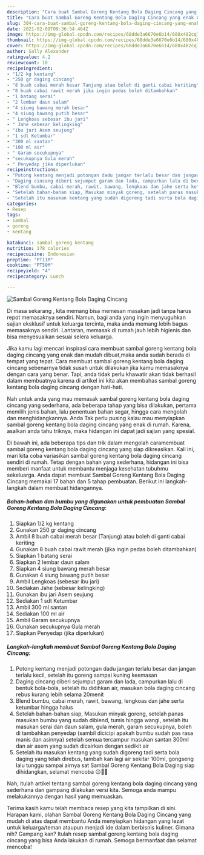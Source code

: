 ```yaml
---
description: "Cara buat Sambal Goreng Kentang Bola Daging Cincang yang enak Untuk Jualan"
title: "Cara buat Sambal Goreng Kentang Bola Daging Cincang yang enak Untuk Jualan"
slug: 304-cara-buat-sambal-goreng-kentang-bola-daging-cincang-yang-enak-untuk-jualan
date: 2021-02-09T09:36:54.464Z
image: https://img-global.cpcdn.com/recipes/68dde3a6670e6b14/680x482cq70/sambal-goreng-kentang-bola-daging-cincang-foto-resep-utama.jpg
thumbnail: https://img-global.cpcdn.com/recipes/68dde3a6670e6b14/680x482cq70/sambal-goreng-kentang-bola-daging-cincang-foto-resep-utama.jpg
cover: https://img-global.cpcdn.com/recipes/68dde3a6670e6b14/680x482cq70/sambal-goreng-kentang-bola-daging-cincang-foto-resep-utama.jpg
author: Sally Alexander
ratingvalue: 4.2
reviewcount: 10
recipeingredient:
- "1/2 kg kentang"
- "250 gr daging cincang"
- "8 buah cabai merah besar Tanjung atau boleh di ganti cabai keriting"
- "8 buah cabai rawit merah jika ingin pedas boleh ditambahkan"
- "1 batang serai"
- "2 lembar daun salam"
- "4 siung bawang merah besar"
- "4 siung bawang putih besar"
- " Lengkoas sebesar ibu jari"
- " Jahe sebesar kelingking"
- "ibu jari Asem seujung"
- "1 sdt Ketumbar"
- "300 ml santan"
- "100 ml air"
- " Garam secukupnya"
- "secukupnya Gula merah"
- " Penyedap jika diperlukan"
recipeinstructions:
- "Potong kentang menjadi potongan dadu jangan terlalu besar dan jangan terlalu kecil, setelah itu goreng sampai kuning keemasan"
- "Daging cincang diberi sejumput garam dan lada, campurkan lalu di bentuk bola-bola, setelah itu didihkan air, masukan bola daging cincang rebus kurang lebih selama 20menit"
- "Blend bumbu, cabai merah, rawit, bawang, lengkoas dan jahe serta ketumbar hingga halus"
- "Setelah bahan-bahan siap, Masukan minyak goreng, setelah panas masukan bumbu yang sudah diblend, tumis hingga wangi, setelah itu masukan serai dan daun salam, gula merah, garam secukupnya, boleh di tambahkan penyedap (sambil dicicipi apakah bumbu sudah pas rasa manis dan asinnya) setelah semua tercampur masukan santan 300ml dan air asem yang sudah dicairkan dengan sedikit air"
- "Setelah itu masukan kentang yang sudah digoreng tadi serta bola daging yang telah direbus, tambah kan lagi air sekitar 100ml, gongseng lalu tunggu sampai airnya sat Sambal Goreng Kentang Bola Daging siap dihidangkan, selamat mencoba 😉👌🏻"
categories:
- Resep
tags:
- sambal
- goreng
- kentang

katakunci: sambal goreng kentang 
nutrition: 178 calories
recipecuisine: Indonesian
preptime: "PT11M"
cooktime: "PT50M"
recipeyield: "4"
recipecategory: Lunch

---
```



![Sambal Goreng Kentang Bola Daging Cincang](https://img-global.cpcdn.com/recipes/68dde3a6670e6b14/680x482cq70/sambal-goreng-kentang-bola-daging-cincang-foto-resep-utama.jpg)

Di masa  sekarang , kita memang bisa memesan masakan jadi tanpa harus repot memasaknya sendiri. Namun, bagi anda yang ingin menyuguhkan sajian eksklusif untuk keluarga tercinta, maka anda memang lebih bagus memasaknya sendiri. Lantaran, memasak di rumah jauh lebih higienis dan bisa menyesuaikan sesuai selera keluarga.

Jika kamu lagi mencari inspirasi cara membuat sambal goreng kentang bola daging cincang yang enak dan mudah dibuat,maka anda sudah berada di tempat yang tepat. Cara membuat sambal goreng kentang bola daging cincang  sebenarnya tidak susah untuk dilakukan jika kamu memasaknya dengan cara yang benar. Tapi, anda tidak perlu khawatir akan tidak berhasil dalam membuatnya 
karena di artikel ini kita akan membahas sambal goreng kentang bola daging cincang dengan hati-hati.  



Nah untuk anda yang mau memasak sambal goreng kentang bola daging cincang yang sederhana, ada beberapa tahap yang bisa dilakukan, pertama memilih jenis bahan, lalu penentuan bahan segar, hingga cara mengolah dan menghidangkannya. Anda Tak perlu pusing kalau mau menyiapkan sambal goreng kentang bola daging cincang yang enak di rumah. Karena, asalkan anda  tahu triknya, maka hidangan ini dapat jadi sajian yang spesial.

Di bawah ini, ada beberapa tips dan trik dalam mengolah caramembuat sambal goreng kentang bola daging cincang yang siap dikreasikan. Kali ini, mari kita coba variasikan sambal goreng kentang bola daging cincang sendiri di rumah. Tetap dengan bahan yang sederhana, hidangan ini bisa memberi manfaat untuk membantu menjaga kesehatan tubuhmu sekeluarga. Anda dapat membuat Sambal Goreng Kentang Bola Daging Cincang memakai 17 bahan dan 5 tahap pembuatan. Berikut ini langkah-langkah dalam membuat hidangannya.

<!--inarticleads1-->

##### Bahan-bahan dan bumbu yang digunakan untuk pembuatan Sambal Goreng Kentang Bola Daging Cincang:

1. Siapkan 1/2 kg kentang
1. Gunakan 250 gr daging cincang
1. Ambil 8 buah cabai merah besar (Tanjung) atau boleh di ganti cabai keriting
1. Gunakan 8 buah cabai rawit merah (jika ingin pedas boleh ditambahkan)
1. Siapkan 1 batang serai
1. Siapkan 2 lembar daun salam
1. Siapkan 4 siung bawang merah besar
1. Gunakan 4 siung bawang putih besar
1. Ambil  Lengkoas (sebesar ibu jari)
1. Sediakan  Jahe (sebesar kelingking)
1. Gunakan ibu jari Asem seujung
1. Sediakan 1 sdt Ketumbar
1. Ambil 300 ml santan
1. Sediakan 100 ml air
1. Ambil  Garam secukupnya
1. Gunakan secukupnya Gula merah
1. Siapkan  Penyedap (jika diperlukan)




<!--inarticleads2-->

##### Langkah-langkah membuat Sambal Goreng Kentang Bola Daging Cincang:

1. Potong kentang menjadi potongan dadu jangan terlalu besar dan jangan terlalu kecil, setelah itu goreng sampai kuning keemasan
1. Daging cincang diberi sejumput garam dan lada, campurkan lalu di bentuk bola-bola, setelah itu didihkan air, masukan bola daging cincang rebus kurang lebih selama 20menit
1. Blend bumbu, cabai merah, rawit, bawang, lengkoas dan jahe serta ketumbar hingga halus
1. Setelah bahan-bahan siap, Masukan minyak goreng, setelah panas masukan bumbu yang sudah diblend, tumis hingga wangi, setelah itu masukan serai dan daun salam, gula merah, garam secukupnya, boleh di tambahkan penyedap (sambil dicicipi apakah bumbu sudah pas rasa manis dan asinnya) setelah semua tercampur masukan santan 300ml dan air asem yang sudah dicairkan dengan sedikit air
1. Setelah itu masukan kentang yang sudah digoreng tadi serta bola daging yang telah direbus, tambah kan lagi air sekitar 100ml, gongseng lalu tunggu sampai airnya sat Sambal Goreng Kentang Bola Daging siap dihidangkan, selamat mencoba 😉👌🏻




Nah, itulah artikel tentang  sambal goreng kentang bola daging cincang  yang sederhana dan gampang dilakukan versi kita. Semoga anda mampu melakukannya dengan hasil yang memuaskan. 

Terima kasih kamu telah membaca resep yang kita tampilkan di sini. Harapan kami, olahan  Sambal Goreng Kentang Bola Daging Cincang yang mudah di atas dapat membantu Anda menyiapkan hidangan yang lezat untuk keluarga/teman ataupun menjadi ide dalam berbisnis kuliner. Gimana nih? Gampang kan? Itulah resep sambal goreng kentang bola daging cincang yang bisa Anda lakukan di rumah. Semoga bermanfaat dan selamat mencoba!

